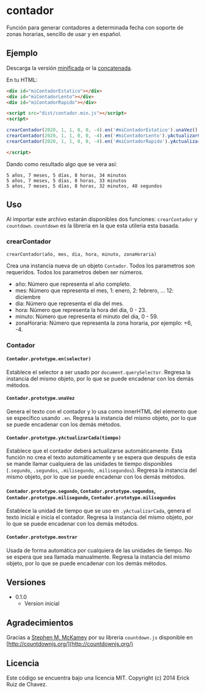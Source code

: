 contador
========

Función para generar contadores a determinada fecha con soporte de zonas horarias, sencillo de usar y en español.

Ejemplo
---

Descarga la versión [minificada][min] or la [concatenada][max].

[min]: https://raw.github.com/erickrdch/contador/master/dist/contador.min.js
[max]: https://raw.github.com/erickrdch/contador/master/dist/contador.js

En tu HTML:

```html
<div id="miContadorEstatico"></div>
<div id="miContadorLento"></div>
<div id="miContadorRapido"></div>

<script src="dist/contador.min.js"></script>
<script>

crearContador(2020, 1, 1, 0, 0, -4).en('#miContadorEstatico').unaVez();
crearContador(2020, 1, 1, 0, 0, -4).en('#miContadorLento').yActualizarCada(60).segundos();
crearContador(2020, 1, 1, 0, 0, -4).en('#miContadorRapido').yActualizarCada(100).milisegundos();

</script>
```

Dando como resultado algo que se vera así:

```
5 años, 7 meses, 5 días, 8 horas, 34 minutos
5 años, 7 meses, 5 días, 8 horas, 33 minutos
5 años, 7 meses, 5 días, 8 horas, 32 minutos, 48 segundos
```

Uso
---

Al importar este archivo estarán disponibles dos funciones: `crearContador` y `countdown`. `countdown` es la libreria en la que esta utileria esta basada.

### crearContador

`crearContador(año, mes, dia, hora, minuto, zonaHoraria)`

Crea una instancia nueva de un objeto `Contador`. Todos los parametros son requeridos. Todos los parametros deben ser números.

- año: Número que representa el año completo.
- mes: Número que representa el mes, 1: enero, 2: febrero, … 12: diciembre
- dia: Número que representa el día del mes.
- hora: Número que representa la hora del dia, 0 - 23.
- minuto: Número que representa el minuto del dia, 0 - 59.
- zonaHoraria: Número que representa la zona horaria, por ejemplo: +6, -4.

### Contador

#### `Contador.prototype.en(selector)`

Establece el selector a ser usado por `document.querySelector`. Regresa la instancia del mismo objeto, por lo que se puede encadenar con los demás métodos.

#### `Contador.prototype.unaVez`

Genera el texto con el contador y lo usa como innerHTML del elemento que se especifico usando `.en`. Regresa la instancia del mismo objeto, por lo que se puede encadenar con los demás métodos.

#### `Contador.prototype.yActualizarCada(tiempo)`

Establece que el contador deberá actualizarse automáticamente. Esta función no crea el texto automáticamente y se espera que después de esta se mande llamar cualquiera de las unidades te tiempo disponibles (`.segundo`, `.segundos`, `.milisegundo`, `.milisegundos`). Regresa la instancia del mismo objeto, por lo que se puede encadenar con los demás métodos.

#### `Contador.prototype.segundo`, `Contador.prototype.segundos`, `Contador.prototype.milisegundo`, `Contador.prototype.milisegundos`

Establece la unidad de tiempo que se uso en `.yActualizarCada`, genera el texto inicial e inicia el contador. Regresa la instancia del mismo objeto, por lo que se puede encadenar con los demás métodos.

#### `Contador.prototype.mostrar`

Usada de forma automática por cualquiera de las unidades de tiempo. No se espera que sea llamada manualmente. Regresa la instancia del mismo objeto, por lo que se puede encadenar con los demás métodos.


Versiones
---------

- 0.1.0
    - Version inicial


Agradecimientos
---------------

Gracias a [Stephen M. McKamey](http://stephen.mckamey.com/) por su libreria `countdown.js` disponible en [http://countdownjs.org/](http://countdownjs.org/)


Licencia
--------
Este código se encuentra bajo una licencia MIT. Copyright (c) 2014 Erick Ruiz de Chavez.
